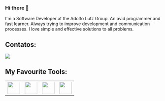 ### Hi there 👋


I'm a Software Developer at the Adolfo Lutz Group. 
An avid programmer and fast learner. Always trying to improve development and communication processes. I love simple and effective solutions to all problems.



## Contatos:

<div>

<a href="https://www.linkedin.com/in/rafaelditolvo/" target="_blank"><img src="https://img.shields.io/badge/-LinkedIn-%230077B5?style=for-the-badge&logo=linkedin&logoColor=white" target="_blank"></a>   
</div>



## My Favourite Tools:
<div>
            <table><td> <img height=40 width=40 src="https://cdn.jsdelivr.net/gh/devicons/devicon/icons/javascript/javascript-original.svg" />
          </td></div>
<td><img height=40 width=40 src="https://cdn.jsdelivr.net/gh/devicons/devicon/icons/react/react-original-wordmark.svg" /> </td>
<td><img height=40 width=40 src="https://cdn.jsdelivr.net/gh/devicons/devicon/icons/nodejs/nodejs-original-wordmark.svg" /> </td>
<td><img height=40 width=40  src="https://cdn.jsdelivr.net/gh/devicons/devicon/icons/express/express-original-wordmark.svg" /> </i></div></td></table>
           




            
     
                    


            
          

<!--
**rafaditolvo/rafaditolvo** is a ✨ _special_ ✨ repository because its `README.md` (this file) appears on your GitHub profile.

Here are some ideas to get you started:

- 🔭 I’m currently working on ...
- 🌱 I’m currently learning ...
- 👯 I’m looking to collaborate on ...
- 🤔 I’m looking for help with ...
- 💬 Ask me about ...
- 📫 How to reach me: ...
- 😄 Pronouns: ...
- ⚡ Fun fact: ...
-->
